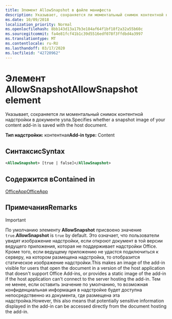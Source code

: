 ```yaml
---
title: Элемент AllowSnapshot в файле манифеста
description: Указывает, сохраняется ли моментальный снимок контентной надстройки в документе узла.
ms.date: 10/09/2018
localization_priority: Normal
ms.openlocfilehash: 8bb143d13a17b3e184af64f1bf18f2a32a55b60c
ms.sourcegitcommit: fa4e81fcf41b1c39d5516edf078f3ffdbd4a3997
ms.translationtype: MT
ms.contentlocale: ru-RU
ms.lasthandoff: 03/17/2020
ms.locfileid: "42720962"
---
```

# <a name="allowsnapshot-element"></a><span data-ttu-id="addf9-103">Элемент AllowSnapshot</span><span class="sxs-lookup"><span data-stu-id="addf9-103">AllowSnapshot element</span></span>

<span data-ttu-id="addf9-104">Указывает, сохраняется ли моментальный снимок контентной надстройки в документе узла.</span><span class="sxs-lookup"><span data-stu-id="addf9-104">Specifies whether a snapshot image of your content add-in is saved with the host document.</span></span>

<span data-ttu-id="addf9-105">**Тип надстройки:** контентная</span><span class="sxs-lookup"><span data-stu-id="addf9-105">**Add-in type:** Content</span></span>

## <a name="syntax"></a><span data-ttu-id="addf9-106">Синтаксис</span><span class="sxs-lookup"><span data-stu-id="addf9-106">Syntax</span></span>

```XML
<AllowSnapshot> [true | false]</AllowSnapshot>
```

## <a name="contained-in"></a><span data-ttu-id="addf9-107">Содержится в</span><span class="sxs-lookup"><span data-stu-id="addf9-107">Contained in</span></span>

[<span data-ttu-id="addf9-108">OfficeApp</span><span class="sxs-lookup"><span data-stu-id="addf9-108">OfficeApp</span></span>](officeapp.md)

## <a name="remarks"></a><span data-ttu-id="addf9-109">Примечания</span><span class="sxs-lookup"><span data-stu-id="addf9-109">Remarks</span></span>

 > [!IMPORTANT]
 > <span data-ttu-id="addf9-110">По умолчанию элементу **AllowSnapshot** присвоено значение `true`.</span><span class="sxs-lookup"><span data-stu-id="addf9-110">**AllowSnapshot** is `true` by default.</span></span> <span data-ttu-id="addf9-111">Это означает, что пользователи увидят изображение надстройки, если откроют документ в той версии ведущего приложения, которая не поддерживает надстройки Office. Кроме того, если ведущему приложению не удастся подключиться к серверу, на котором размещена надстройка, то отобразится статическое изображение надстройки.</span><span class="sxs-lookup"><span data-stu-id="addf9-111">This makes an image of the add-in visible for users that open the document in a version of the host application that doesn't support Office Add-ins, or provides a static image of the add-in if the host application can't connect to the server hosting the add-in.</span></span> <span data-ttu-id="addf9-112">Тем не менее, если оставить значение по умолчанию, то возможная конфиденциальная информация в надстройке будет доступна непосредственно из документа, где размещена эта надстройка.</span><span class="sxs-lookup"><span data-stu-id="addf9-112">However, this also means that potentially sensitive information displayed in the add-in can be accessed directly from the document hosting the add-in.</span></span>

